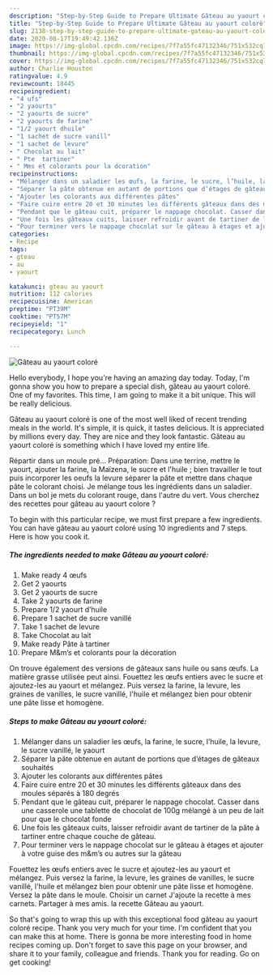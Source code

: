```yaml
---
description: "Step-by-Step Guide to Prepare Ultimate Gâteau au yaourt coloré"
title: "Step-by-Step Guide to Prepare Ultimate Gâteau au yaourt coloré"
slug: 2138-step-by-step-guide-to-prepare-ultimate-gateau-au-yaourt-colore
date: 2020-08-17T19:49:42.136Z
image: https://img-global.cpcdn.com/recipes/7f7a55fc47132346/751x532cq70/gateau-au-yaourt-colore-photo-principale-de-la-recette.jpg
thumbnail: https://img-global.cpcdn.com/recipes/7f7a55fc47132346/751x532cq70/gateau-au-yaourt-colore-photo-principale-de-la-recette.jpg
cover: https://img-global.cpcdn.com/recipes/7f7a55fc47132346/751x532cq70/gateau-au-yaourt-colore-photo-principale-de-la-recette.jpg
author: Charlie Houston
ratingvalue: 4.9
reviewcount: 18445
recipeingredient:
- "4 ufs"
- "2 yaourts"
- "2 yaourts de sucre"
- "2 yaourts de farine"
- "1/2 yaourt dhuile"
- "1 sachet de sucre vanill"
- "1 sachet de levure"
- " Chocolat au lait"
- " Pte  tartiner"
- " Mms et colorants pour la dcoration"
recipeinstructions:
- "Mélanger dans un saladier les œufs, la farine, le sucre, l’huile, la levure, le sucre vanillé, le yaourt"
- "Séparer la pâte obtenue en autant de portions que d’étages de gâteaux souhaités"
- "Ajouter les colorants aux différentes pâtes"
- "Faire cuire entre 20 et 30 minutes les différents gâteaux dans des moules séparés à 180 degrés"
- "Pendant que le gâteau cuit, préparer le nappage chocolat. Casser dans une casserole une tablette de chocolat de 100g mélangé à un peu de lait pour que le chocolat fonde"
- "Une fois les gâteaux cuits, laisser refroidir avant de tartiner de la pâte à tartiner entre chaque couche de gâteau."
- "Pour terminer vers le nappage chocolat sur le gâteau à étages et ajouter à votre guise des m&amp;m’s ou autres sur la gâteau"
categories:
- Recipe
tags:
- gteau
- au
- yaourt

katakunci: gteau au yaourt 
nutrition: 112 calories
recipecuisine: American
preptime: "PT39M"
cooktime: "PT57M"
recipeyield: "1"
recipecategory: Lunch

---
```



![Gâteau au yaourt coloré](https://img-global.cpcdn.com/recipes/7f7a55fc47132346/751x532cq70/gateau-au-yaourt-colore-photo-principale-de-la-recette.jpg)

Hello everybody, I hope you're having an amazing day today. Today, I'm gonna show you how to prepare a special dish, gâteau au yaourt coloré. One of my favorites. This time, I am going to make it a bit unique. This will be really delicious.

Gâteau au yaourt coloré is one of the most well liked of recent trending meals in the world. It's simple, it is quick, it tastes delicious. It is appreciated by millions every day. They are nice and they look fantastic. Gâteau au yaourt coloré is something which I have loved my entire life.

Répartir dans un moule pré… Préparation: Dans une terrine, mettre le yaourt, ajouter la farine, la Maïzena, le sucre et l&#39;huile ; bien travailler le tout puis incorporer les oeufs la levure séparer la pâte et mettre dans chaque pâte le colorant choisi. Je mélange tous les ingrédients dans un saladier. Dans un bol je mets du colorant rouge, dans l&#39;autre du vert. Vous cherchez des recettes pour gâteau au yaourt colore ?


To begin with this particular recipe, we must first prepare a few ingredients. You can have gâteau au yaourt coloré using 10 ingredients and 7 steps. Here is how you cook it.

<!--inarticleads1-->

##### The ingredients needed to make Gâteau au yaourt coloré:

1. Make ready 4 œufs
1. Get 2 yaourts
1. Get 2 yaourts de sucre
1. Take 2 yaourts de farine
1. Prepare 1/2 yaourt d’huile
1. Prepare 1 sachet de sucre vanillé
1. Take 1 sachet de levure
1. Take  Chocolat au lait
1. Make ready  Pâte à tartiner
1. Prepare  M&amp;m’s et colorants pour la décoration


On trouve également des versions de gâteaux sans huile ou sans œufs. La matière grasse utilisée peut ainsi. Fouettez les œufs entiers avec le sucre et ajoutez-les au yaourt et mélangez. Puis versez la farine, la levure, les graines de vanilles, le sucre vanillé, l&#39;huile et mélangez bien pour obtenir une pâte lisse et homogène. 

<!--inarticleads2-->

##### Steps to make Gâteau au yaourt coloré:

1. Mélanger dans un saladier les œufs, la farine, le sucre, l’huile, la levure, le sucre vanillé, le yaourt
1. Séparer la pâte obtenue en autant de portions que d’étages de gâteaux souhaités
1. Ajouter les colorants aux différentes pâtes
1. Faire cuire entre 20 et 30 minutes les différents gâteaux dans des moules séparés à 180 degrés
1. Pendant que le gâteau cuit, préparer le nappage chocolat. Casser dans une casserole une tablette de chocolat de 100g mélangé à un peu de lait pour que le chocolat fonde
1. Une fois les gâteaux cuits, laisser refroidir avant de tartiner de la pâte à tartiner entre chaque couche de gâteau.
1. Pour terminer vers le nappage chocolat sur le gâteau à étages et ajouter à votre guise des m&amp;m’s ou autres sur la gâteau


Fouettez les œufs entiers avec le sucre et ajoutez-les au yaourt et mélangez. Puis versez la farine, la levure, les graines de vanilles, le sucre vanillé, l&#39;huile et mélangez bien pour obtenir une pâte lisse et homogène. Versez la pâte dans le moule. Choisir un carnet J&#39;ajoute la recette à mes carnets. Partager à mes amis. la recette Gâteau au yaourt. 

So that's going to wrap this up with this exceptional food gâteau au yaourt coloré recipe. Thank you very much for your time. I'm confident that you can make this at home. There is gonna be more interesting food in home recipes coming up. Don't forget to save this page on your browser, and share it to your family, colleague and friends. Thank you for reading. Go on get cooking!
